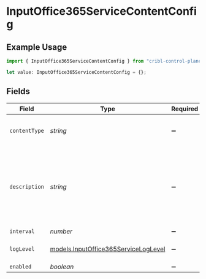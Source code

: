 # InputOffice365ServiceContentConfig

## Example Usage

```typescript
import { InputOffice365ServiceContentConfig } from "cribl-control-plane/models";

let value: InputOffice365ServiceContentConfig = {};
```

## Fields

| Field                                                                                       | Type                                                                                        | Required                                                                                    | Description                                                                                 |
| ------------------------------------------------------------------------------------------- | ------------------------------------------------------------------------------------------- | ------------------------------------------------------------------------------------------- | ------------------------------------------------------------------------------------------- |
| `contentType`                                                                               | *string*                                                                                    | :heavy_minus_sign:                                                                          | Office 365 Services API Content Type                                                        |
| `description`                                                                               | *string*                                                                                    | :heavy_minus_sign:                                                                          | If interval type is minutes the value entered must evenly divisible by 60 or save will fail |
| `interval`                                                                                  | *number*                                                                                    | :heavy_minus_sign:                                                                          | N/A                                                                                         |
| `logLevel`                                                                                  | [models.InputOffice365ServiceLogLevel](../models/inputoffice365serviceloglevel.md)          | :heavy_minus_sign:                                                                          | Collector runtime Log Level                                                                 |
| `enabled`                                                                                   | *boolean*                                                                                   | :heavy_minus_sign:                                                                          | N/A                                                                                         |